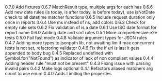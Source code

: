 0.7.0 Add fixtures
0.6.7 MatchResult type, multiple args for each has
0.6.6 Add new date rules (is today, is after today, is before today), use isNotDate check to all datetime matcher functions
0.6.5 Include request duration only once in reports
0.6.4 Use ms instead of ns, add colors
0.6.3 Check for empty rule sets
0.6.2 Fix validation of is a date
0.6.1 Use ISO date format for report name
0.6.0 Adding date and sort rules
0.5.1 More comprehensive e2e tests
0.5.0 Fail fast mode
0.4.8 Validate argument types for JSON rules
0.4.7 Adding more types to jsonpath lib, not awaiting lim if max concurrent tests is not set, refactoring validator
0.4.6 Fix the if url is last it gets appended to body bug
0.4.5 Replaced undefined with Symbol.for("NotFound") as indicator of lack of non compliant values
0.4.4 Adding header rule "must not be present"
0.4.3 Fixing issue with parsing invalid pairs
0.4.2 Make logs optional
0.4.1 Refactors aliased matchers arg count to use enum
0.4.0 Adds Limiting the properties
